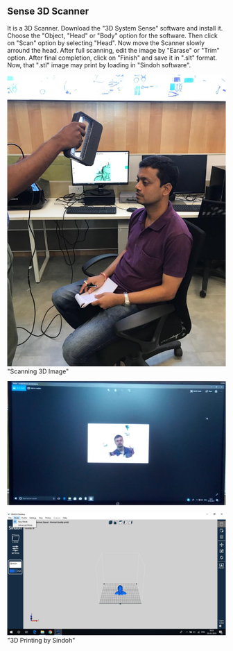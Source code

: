 ## Sense 3D Scanner

It is a 3D Scanner.
Download the "3D System Sense" software and install it.
Choose the "Object, "Head" or "Body" option for the software.
Then click on "Scan" option by selecting "Head".
Now move the Scanner slowly arround the head.
After full scanning, edit the image by "Earase" or "Trim" option.
After final completion, click on "Finish" and save it in ".slt" format.
Now, that ".stl" image may print by loading in "Sindoh software".

![Scanning 3D Image](img/scan.jpeg) "Scanning 3D Image"

![Scanned 3D Image](img/scanimage.jpeg "Scanned 3D Image")

![3D Printing by Sindoh](img/3dscanner.jpeg) "3D Printing by Sindoh"
